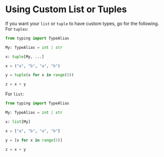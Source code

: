 # Using Custom List or Tuples

If you want your `list` or `tuple` to have custom types,
go for the following. For `tuples`:

```python
from typing import TypeAlias

My: TypeAlias = int | str

x: tuple[My, ...]

x = ("a", "b", "a", "b")

y = tuple(x for x in range(5))

z = x + y
```

For `list`:

```python
from typing import TypeAlias

My: TypeAlias = int | str

x: list[My]

x = ["a", "b", "a", "b"]

y = [x for x in range(5)]

z = x + y
```
